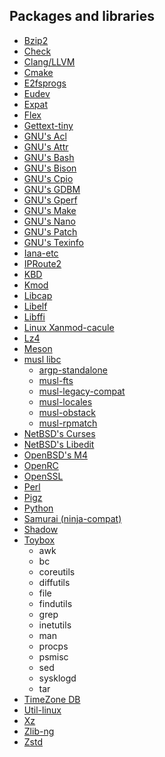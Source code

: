 ## Packages and libraries
- [Bzip2](https://www.sourceware.org/pub/bzip2)
- [Check](https://github.com/libcheck/check)
- [Clang/LLVM](https://github.com/llvm/llvm-project)
- [Cmake](https://cmake.org/files)
- [E2fsprogs](https://downloads.sourceforge.net/project/e2fsprogs/e2fsprogs)
- [Eudev](https://dev.gentoo.org/~blueness/eudev)
- [Expat](https://prdownloads.sourceforge.net/expat)
- [Flex](https://github.com/westes/flex)
- [Gettext-tiny](https://github.com/sabotage-linux/gettext-tiny)
- [GNU's Acl](https://ftp.gnu.org/gnu/attr)
- [GNU's Attr](https://ftp.gnu.org/gnu/acl)
- [GNU's Bash](https://ftp.gnu.org/gnu/bash)
- [GNU's Bison](https://ftp.gnu.org/gnu/bison)
- [GNU's Cpio](https://ftp.gnu.org/gnu/cpio)
- [GNU's GDBM](https://ftp.gnu.org/gnu/gdbm)
- [GNU's Gperf](https://ftp.gnu.org/gnu/gperf)
- [GNU's Make](https://ftp.gnu.org/gnu/make)
- [GNU's Nano](https://ftp.gnu.org/gnu/nano)
- [GNU's Patch](https://ftp.gnu.org/gnu/patch)
- [GNU's Texinfo](https://ftp.gnu.org/gnu/texinfo)
- [Iana-etc](https://github.com/Mic92/iana-etc)
- [IPRoute2](https://www.kernel.org/pub/linux/utils/net/iproute2)
- [KBD](https://www.kernel.org/pub/linux/utils/kbd)
- [Kmod](https://www.kernel.org/pub/linux/utils/kernel/kmod)
- [Libcap](https://mirrors.edge.kernel.org/pub/linux/libs/security/linux-privs/libcap2)
- [Libelf](https://sourceware.org/elfutils/ftp)
- [Libffi](https://github.com/libffi/libffi)
- [Linux Xanmod-cacule](https://github.com/xanmod/linux)
- [Lz4](https://github.com/lz4/lz4)
- [Meson](https://github.com/mesonbuild/meson)
- [musl libc](https://musl.libc.org)
  - [argp-standalone](https://www.lysator.liu.se/~nisse/misc)
  - [musl-fts](https://github.com/pullmoll/musl-fts)
  - [musl-legacy-compat](https://github.com/void-linux/void-packages/tree/master/srcpkgs/musl-legacy-compat)
  - [musl-locales](https://gitlab.com/rilian-la-te/musl-locales/-/archive/master)
  - [musl-obstack](https://github.com/pullmoll/musl-obstack)
  - [musl-rpmatch](https://github.com/pullmoll/musl-rpmatch)
- [NetBSD's Curses](https://github.com/sabotage-linux/netbsd-curses)
- [NetBSD's Libedit](https://thrysoee.dk/editline)
- [OpenBSD's M4](https://github.com/ibara/m4)
- [OpenRC](https://github.com/OpenRC/openrc)
- [OpenSSL](https://www.openssl.org/source)
- [Perl](https://www.cpan.org/src)
- [Pigz](https://zlib.net/pigz)
- [Python](https://www.python.org/ftp/python)
- [Samurai (ninja-compat)](https://github.com/michaelforney/samurai)
- [Shadow](https://github.com/shadow-maint/shadow)
- [Toybox](https://github.com/landley/toybox)
  - awk
  - bc
  - coreutils
  - diffutils
  - file
  - findutils
  - grep
  - inetutils
  - man
  - procps
  - psmisc
  - sed
  - sysklogd
  - tar
- [TimeZone DB](https://github.com/heiwalinux/poc/raw/gnu/pkgs)
- [Util-linux](https://www.kernel.org/pub/linux/utils/util-linux)
- [Xz](https://tukaani.org/xz)
- [Zlib-ng](https://github.com/zlib-ng/zlib-ng)
- [Zstd](https://github.com/facebook/zstd)
